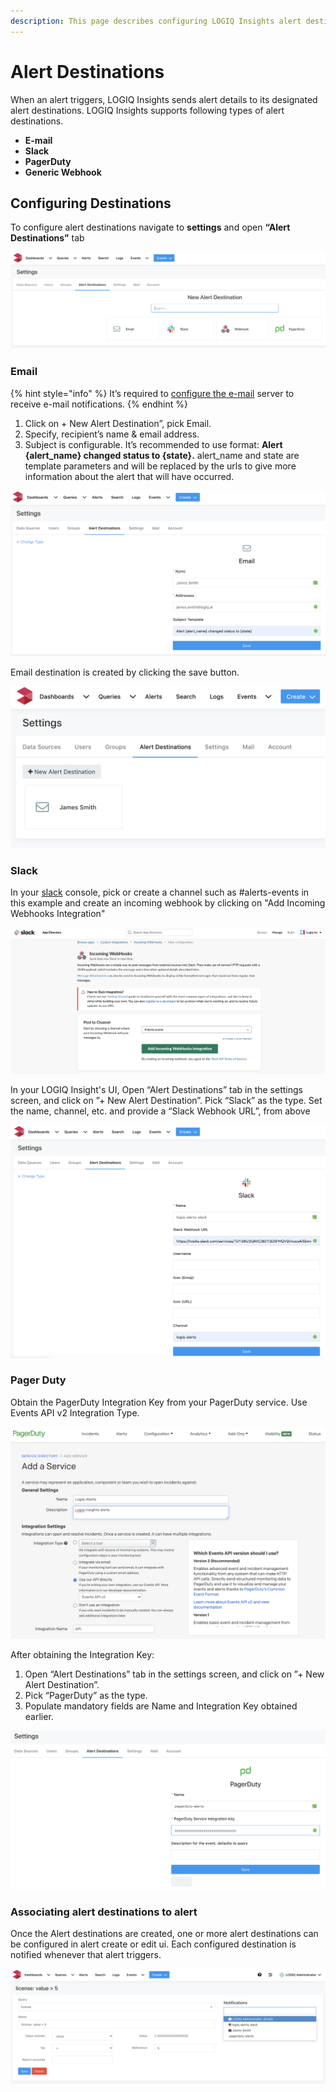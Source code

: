 ```yaml
---
description: This page describes configuring LOGIQ Insights alert destinations.
---
```


# Alert Destinations

When an alert triggers, LOGIQ Insights sends alert details to its designated alert destinations. LOGIQ Insights supports following types of alert destinations.

* **E-mail**
* **Slack**
* **PagerDuty** 
* **Generic Webhook**

## Configuring Destinations

 To configure alert destinations navigate to **settings** and open **“Alert Destinations”** tab

![Alert Destinations](../.gitbook/assets/screen-shot-2020-08-11-at-1.20.39-pm.png)

### Email

{% hint style="info" %}
 It’s required to [configure the e-mail](email-configuration-setup.md) server to receive e-mail notifications.
{% endhint %}

1. Click on + New Alert Destination”, pick Email.
2. Specify, recipient’s name & email address.
3. Subject is configurable. It’s recommended to use format: **Alert {alert\_name} changed status to {state}.** alert\_name and state are template parameters and will be replaced by the urls  to give more information about the alert that will have occurred.

![James Smith&apos;s Email configuration](../.gitbook/assets/screen-shot-2020-08-11-at-1.24.28-pm.png)

 Email destination is created by clicking the save button.

![Email Alert Destination](../.gitbook/assets/screen-shot-2020-08-11-at-1.33.34-pm.png)

### Slack

In your [slack](https://my.slack.com/services/new/incoming-webhook/) console, pick or create a channel such as \#alerts-events in this example and create an incoming webhook by clicking on "Add Incoming Webhooks Integration"

![Slack Webhooks integration](../.gitbook/assets/screen-shot-2020-08-11-at-3.10.58-pm.png)

In your LOGIQ Insight's UI, Open “Alert Destinations” tab in the settings screen, and click on ”+ New Alert Destination”. Pick “Slack” as the type. Set the name, channel, etc. and provide a “Slack Webhook URL”, from above

![Slack Destination Configuration](../.gitbook/assets/screen-shot-2020-08-11-at-1.39.49-pm.png)

### Pager Duty

Obtain the PagerDuty Integration Key from your PagerDuty service. Use Events API v2 Integration Type.

![](../.gitbook/assets/screen-shot-2020-08-11-at-4.31.41-pm.png)

After obtaining the Integration Key:

1. Open “Alert Destinations” tab in the settings screen, and click on ”+ New Alert Destination”.
2. Pick “PagerDuty” as the type.
3. Populate mandatory fields are Name and Integration Key obtained earlier.

![PagerDuty Configuration](../.gitbook/assets/screen-shot-2020-08-11-at-5.02.05-pm.png)

### Associating alert destinations to alert

Once the Alert destinations are created, one or more alert destinations can be configured in alert create or edit ui. Each configured destination is notified whenever that alert triggers.

![](../.gitbook/assets/screen-shot-2020-08-11-at-5.11.15-pm.png)


